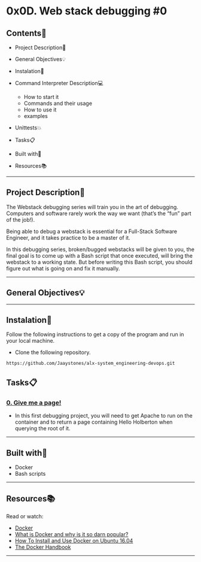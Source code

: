 # 0x0D. Web stack debugging #0
 
 
## Contents:open_file_folder:
 
- Project Description:newspaper:
- General Objectives:bulb:
- Instalation:wrench:
- Command Interpreter Description:computer:
 
	* How to start it
	* Commands and their usage
	* How to use it
	* examples
 
- Unittests:boom:
- Tasks:clipboard:
- Built with:hammer:
- Resources:books:

 
---
 
## Project Description:newspaper:
 
The Webstack debugging series will train you in the art of debugging. Computers and software rarely work the way we want (that’s the “fun” part of the job!).

Being able to debug a webstack is essential for a Full-Stack Software Engineer, and it takes practice to be a master of it.

In this debugging series, broken/bugged webstacks will be given to you, the final goal is to come up with a Bash script that once executed, will bring the webstack to a working state. But before writing this Bash script, you should figure out what is going on and fix it manually.
 
---
 
## General Objectives:bulb:
 

 
---
 
## Instalation:wrench:
 
Follow the following instructions to get a copy of the program and run in your local machine.
 
* Clone the following repository.
```
https://github.com/Jaaystones/alx-system_engineering-devops.git
```

 
## Tasks:clipboard:
 
### [0. Give me a page! ](./0-give_me_a_page)
* In this first debugging project, you will need to get Apache to run on the container and to return a page containing Hello Holberton when querying the root of it.
 
 
 
---
 
## Built with:hammer:
 
* Docker
* Bash scripts

---
 
## Resources:books:
 
Read or watch:
* [Docker](https://intranet.hbtn.io/concepts/65)
* [What is Docker and why is it so darn popular?](https://www.zdnet.com/article/what-is-docker-and-why-is-it-so-darn-popular/)
* [How To Install and Use Docker on Ubuntu 16.04](https://desktop.docker.com/win/main/amd64/Docker%20Desktop%20Installer.exe)
* [The Docker Handbook](https://www.freecodecamp.org/news/the-docker-handbook/)


---

